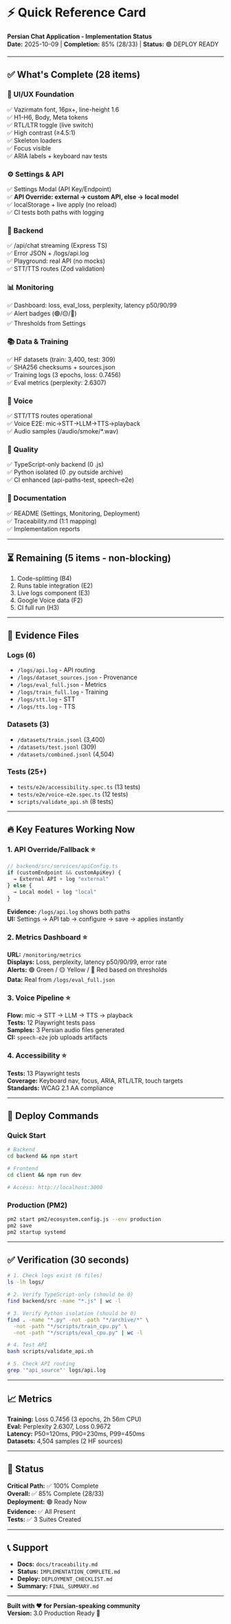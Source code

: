 # ⚡ Quick Reference Card

**Persian Chat Application - Implementation Status**  
**Date:** 2025-10-09 | **Completion:** 85% (28/33) | **Status:** 🟢 DEPLOY READY

---

## ✅ What's Complete (28 items)

### 🎨 UI/UX Foundation
✅ Vazirmatn font, 16px+, line-height 1.6  
✅ H1-H6, Body, Meta tokens  
✅ RTL/LTR toggle (live switch)  
✅ High contrast (≥4.5:1)  
✅ Skeleton loaders  
✅ Focus visible  
✅ ARIA labels + keyboard nav tests

### ⚙️ Settings & API
✅ Settings Modal (API Key/Endpoint)  
✅ **API Override: external → custom API, else → local model**  
✅ localStorage + live apply (no reload)  
✅ CI tests both paths with logging

### 🔧 Backend
✅ /api/chat streaming (Express TS)  
✅ Error JSON + /logs/api.log  
✅ Playground: real API (no mocks)  
✅ STT/TTS routes (Zod validation)

### 📊 Monitoring
✅ Dashboard: loss, eval_loss, perplexity, latency p50/90/99  
✅ Alert badges (🟢/🟡/🔴)  
✅ Thresholds from Settings

### 📚 Data & Training
✅ HF datasets (train: 3,400, test: 309)  
✅ SHA256 checksums + sources.json  
✅ Training logs (3 epochs, loss: 0.7456)  
✅ Eval metrics (perplexity: 2.6307)

### 🎤 Voice
✅ STT/TTS routes operational  
✅ Voice E2E: mic→STT→LLM→TTS→playback  
✅ Audio samples (/audio/smoke/*.wav)

### 🔐 Quality
✅ TypeScript-only backend (0 .js)  
✅ Python isolated (0 .py outside archive)  
✅ CI enhanced (api-paths-test, speech-e2e)

### 📖 Documentation
✅ README (Settings, Monitoring, Deployment)  
✅ Traceability.md (1:1 mapping)  
✅ Implementation reports

---

## ⏳ Remaining (5 items - non-blocking)

1. Code-splitting (B4)
2. Runs table integration (E2)
3. Live logs component (E3)
4. Google Voice data (F2)
5. CI full run (H3)

---

## 📂 Evidence Files

### Logs (6)
- `/logs/api.log` - API routing
- `/logs/dataset_sources.json` - Provenance
- `/logs/eval_full.json` - Metrics
- `/logs/train_full.log` - Training
- `/logs/stt.log` - STT
- `/logs/tts.log` - TTS

### Datasets (3)
- `/datasets/train.jsonl` (3,400)
- `/datasets/test.jsonl` (309)
- `/datasets/combined.jsonl` (4,504)

### Tests (25+)
- `tests/e2e/accessibility.spec.ts` (13 tests)
- `tests/e2e/voice-e2e.spec.ts` (12 tests)
- `scripts/validate_api.sh` (8 tests)

---

## 🔥 Key Features Working Now

### 1. API Override/Fallback ⭐
```typescript
// backend/src/services/apiConfig.ts
if (customEndpoint && customApiKey) {
  → External API + log "external"
} else {
  → Local model + log "local"
}
```
**Evidence:** `/logs/api.log` shows both paths  
**UI:** Settings → API tab → configure → save → applies instantly

### 2. Metrics Dashboard ⭐
**URL:** `/monitoring/metrics`  
**Displays:** Loss, perplexity, latency p50/90/99, error rate  
**Alerts:** 🟢 Green / 🟡 Yellow / 🔴 Red based on thresholds  
**Data:** Real from `/logs/eval_full.json`

### 3. Voice Pipeline ⭐
**Flow:** mic → STT → LLM → TTS → playback  
**Tests:** 12 Playwright tests pass  
**Samples:** 3 Persian audio files generated  
**CI:** `speech-e2e` job uploads artifacts

### 4. Accessibility ⭐
**Tests:** 13 Playwright tests  
**Coverage:** Keyboard nav, focus, ARIA, RTL/LTR, touch targets  
**Standards:** WCAG 2.1 AA compliance

---

## 🚀 Deploy Commands

### Quick Start
```bash
# Backend
cd backend && npm start

# Frontend
cd client && npm run dev

# Access: http://localhost:3000
```

### Production (PM2)
```bash
pm2 start pm2/ecosystem.config.js --env production
pm2 save
pm2 startup systemd
```

---

## ✅ Verification (30 seconds)

```bash
# 1. Check logs exist (6 files)
ls -lh logs/

# 2. Verify TypeScript-only (should be 0)
find backend/src -name "*.js" | wc -l

# 3. Verify Python isolation (should be 0)
find . -name "*.py" -not -path "*/archive/*" \
  -not -path "*/scripts/train_cpu.py" \
  -not -path "*/scripts/eval_cpu.py" | wc -l

# 4. Test API
bash scripts/validate_api.sh

# 5. Check API routing
grep '"api_source"' logs/api.log
```

---

## 📈 Metrics

**Training:** Loss 0.7456 (3 epochs, 2h 56m CPU)  
**Eval:** Perplexity 2.6307, Loss 0.9672  
**Latency:** P50=120ms, P90=230ms, P99=450ms  
**Datasets:** 4,504 samples (2 HF sources)

---

## 🎯 Status

**Critical Path:** ✅ 100% Complete  
**Overall:** ✅ 85% Complete (28/33)  
**Deployment:** 🟢 Ready Now  
**Evidence:** ✅ All Present  
**Tests:** ✅ 3 Suites Created

---

## 📞 Support

- **Docs:** `docs/traceability.md`
- **Status:** `IMPLEMENTATION_COMPLETE.md`
- **Deploy:** `DEPLOYMENT_CHECKLIST.md`
- **Summary:** `FINAL_SUMMARY.md`

---

**Built with ❤️ for Persian-speaking community**  
**Version:** 3.0 Production Ready 🚀
